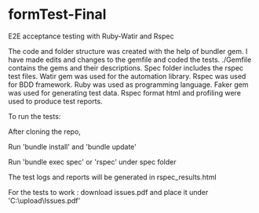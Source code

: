 # formTest-Final

E2E acceptance testing with Ruby-Watir and Rspec

The code and folder structure was created with the help of bundler gem. 
I have made edits and changes to the gemfile and coded the tests. ./Gemfile contains the gems and their descriptions. 
Spec folder includes the rspec test files. Watir gem was used for the automation library. 
Rspec was used for BDD framework. Ruby was used as programming language. 
Faker gem was used for generating test data. 
Rspec format html and profiling were used to produce test reports.

To run the tests: 

After cloning the repo, 

Run 'bundle install' and 'bundle update'

Run 'bundle exec spec' or 'rspec' under spec folder

The test logs and reports will be generated in rspec_results.html

For the tests to work : download issues.pdf and place it under 'C:\upload\Issues.pdf'


